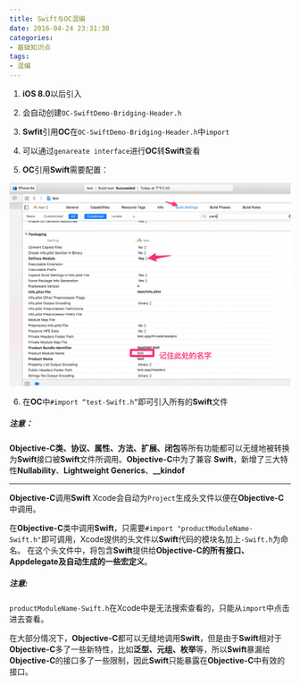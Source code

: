 ```yaml
---
title: Swift与OC混编
date: 2016-04-24 23:31:30
categories:
- 基础知识点
tags:
- 混编
---
```


1. **iOS 8.0**以后引入

2. 会自动创建`OC-SwiftDemo-Bridging-Header.h`
3. **Swfit**引用**OC**在`OC-SwiftDemo-Bridging-Header.h`中`import`
4. 可以通过`genareate interface`进行**OC**转**Swift**查看
5. **OC**引用**Swift**需要配置：

![png1](/assets/images/sohb1.png)


6. 在**OC**中`#import “test-Swift.h”`即可引入所有的**Swift**文件


##### 注意：

**Objective-C类、协议、属性、方法、扩展、闭包**等所有功能都可以无缝地被转换为**Swift**接口被**Swift**文件所调用。**Objective-C**中为了兼容 **Swift**，新增了三大特性**Nullability**、**Lightweight Generics**、**__kindof**

-----

**Objective-C**调用**Swift**
Xcode会自动为`Project`生成头文件以便在**Objective-C**中调用。

在**Objective-C**类中调用**Swift**，只需要`#import "productModuleName-Swift.h"`即可调用，Xcode提供的头文件以**Swift**代码的模块名加上`-Swift.h`为命名。 在这个头文件中，将包含**Swift**提供给**Objective-C的所有接口、Appdelegate及自动生成的一些宏定义**。

##### 注意:
`productModuleName-Swift.h`在Xcode中是无法搜索查看的，只能从`import`中点击进去查看。


在大部分情况下，**Objective-C**都可以无缝地调用**Swift**，但是由于**Swift**相对于**Objective-C**多了一些新特性，比如**泛型、元组、枚举**等，所以**Swift**暴漏给**Objective-C**的接口多了一些限制，因此**Swift**只能暴露在**Objective-C**中有效的接口。
